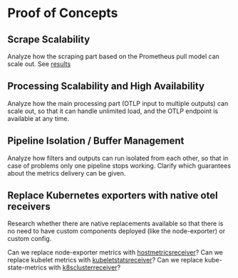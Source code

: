 # Proof of Concepts

## Scrape Scalability
Analyze how the scraping part based on the Prometheus pull model can scale out. See [results](./pocs/scrape-scalability/README.md)

## Processing Scalability and High Availability
Analyze how the main processing part (OTLP input to multiple outputs) can scale out, so that it can handle unlimited load, and the OTLP endpoint is available at any time.

## Pipeline Isolation / Buffer Management
Analyze how filters and outputs can run isolated from each other, so that in case of problems only one pipeline stops working. Clarify which guarantees about the metrics delivery can be given.

## Replace Kubernetes exporters with native otel receivers
Research whether there are native replacements available so that there is no need to have custom components deployed (like the node-exporter) or custom config.

Can we replace node-exporter metrics with [hostmetricsreceiver](https://github.com/open-telemetry/opentelemetry-collector-contrib/tree/main/receiver/hostmetricsreceiver)?
Can we replace kubelet metrics with [kubeletstatsreceiver](https://github.com/open-telemetry/opentelemetry-collector-contrib/blob/main/receiver/kubeletstatsreceiver)?
Can we replace kube-state-metrics with [k8sclusterreceiver](https://github.com/open-telemetry/opentelemetry-collector-contrib/tree/main/receiver/k8sclusterreceiver)?
